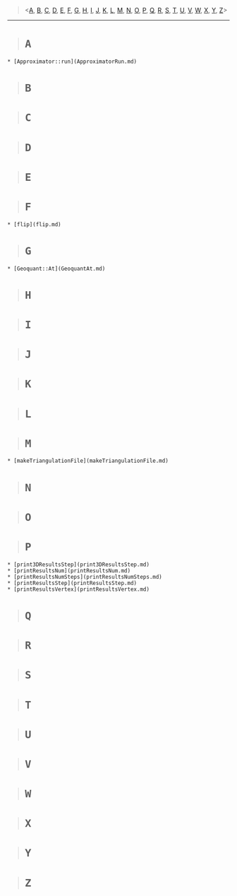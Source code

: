 > <[A](#A.md), [B](#B.md), [C](#C.md), [D](#D.md), [E](#E.md), [F](#F.md), [G](#G.md), [H](#H.md), [I](#I.md), [J](#J.md), [K](#K.md), [L](#L.md), [M](#M.md), [N](#N.md), [O](#O.md), [P](#P.md), [Q](#Q.md), [R](#R.md), [S](#S.md), [T](#T.md), [U](#U.md), [V](#V.md), [W](#W.md), [X](#X.md), [Y](#Y.md), [Z](#Z.md)>


---


> # `A` #
    * [Approximator::run](ApproximatorRun.md)

> # `B` #

> # `C` #

> # `D` #

> # `E` #

> # `F` #
    * [flip](flip.md)

> # `G` #
    * [Geoquant::At](GeoquantAt.md)

> # `H` #

> # `I` #

> # `J` #

> # `K` #

> # `L` #

> # `M` #
    * [makeTriangulationFile](makeTriangulationFile.md)

> # `N` #

> # `O` #

> # `P` #
    * [print3DResultsStep](print3DResultsStep.md)
    * [printResultsNum](printResultsNum.md)
    * [printResultsNumSteps](printResultsNumSteps.md)
    * [printResultsStep](printResultsStep.md)
    * [printResultsVertex](printResultsVertex.md)

> # `Q` #

> # `R` #

> # `S` #

> # `T` #

> # `U` #

> # `V` #

> # `W` #

> # `X` #

> # `Y` #

> # `Z` #